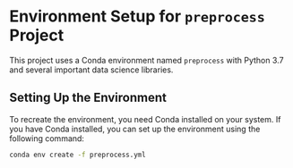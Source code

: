 # Environment Setup for `preprocess` Project

This project uses a Conda environment named `preprocess` with Python 3.7 and several important data science libraries.

## Setting Up the Environment

To recreate the environment, you need Conda installed on your system. If you have Conda installed, you can set up the environment using the following command:

```bash
conda env create -f preprocess.yml
